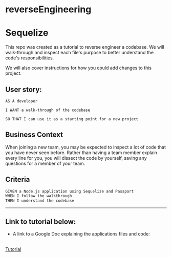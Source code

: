 # reverseEngineering
# Sequelize 

This repo was created as a tutorial to reverse engineer a codebase. We will walk-through and inspect each file's purpose to better understand the code's responsibilities.

We will also cover instructions for how you could add changes to this project.

 
 ## User story:
```
AS A developer

I WANT a walk-through of the codebase

SO THAT I can use it as a starting point for a new project
```

## Business Context

When joining a new team, you may be expected to inspect a lot of code that you have never seen before. Rather than having a team member explain every line for you, you will dissect the code by yourself, saving any questions for a member of your team.

## Criteria

```md
GIVEN a Node.js application using Sequelize and Passport
WHEN I follow the walkthrough
THEN I understand the codebase
```
- - -

## Link to tutorial below:

* A link to a Google Doc explaining the applications files and code: 
<br>
 <a target="_blank" href="https://docs.google.com/document/d/1r9eLhe_OpAzJTxbxLinWOBzfaCux87TCqdGOcYEPWxo/edit?usp=sharing">Tutorial</a>